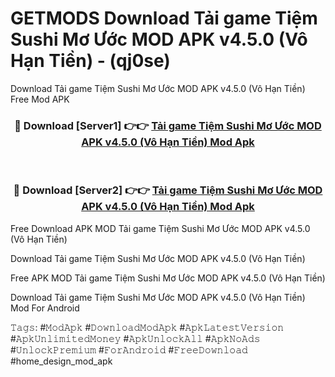 # GETMODS Download Tải game Tiệm Sushi Mơ Ước MOD APK v4.5.0 (Vô Hạn Tiền) - (qj0se)
Download Tải game Tiệm Sushi Mơ Ước MOD APK v4.5.0 (Vô Hạn Tiền) Free Mod APK

<div align="center">
<h3>🔴 Download [Server1] 👉👉 <a href="https://apk-comot.site?title=Tải_game_Tiệm_Sushi_Mơ_Ước_MOD_APK_v4.5.0_(Vô_Hạn_Tiền)">Tải game Tiệm Sushi Mơ Ước MOD APK v4.5.0 (Vô Hạn Tiền) Mod Apk</a></h3><br>

<h3>🔴 Download [Server2] 👉👉 <a href="https://apk-comot.site?title=Tải_game_Tiệm_Sushi_Mơ_Ước_MOD_APK_v4.5.0_(Vô_Hạn_Tiền)">Tải game Tiệm Sushi Mơ Ước MOD APK v4.5.0 (Vô Hạn Tiền) Mod Apk</a></h3>
</div>


Free Download APK MOD Tải game Tiệm Sushi Mơ Ước MOD APK v4.5.0 (Vô Hạn Tiền)

Download Tải game Tiệm Sushi Mơ Ước MOD APK v4.5.0 (Vô Hạn Tiền) 

Free APK MOD Tải game Tiệm Sushi Mơ Ước MOD APK v4.5.0 (Vô Hạn Tiền) 

Download Tải game Tiệm Sushi Mơ Ước MOD APK v4.5.0 (Vô Hạn Tiền) Mod For Android

𝚃𝚊𝚐𝚜: #𝙼𝚘𝚍𝙰𝚙𝚔 #𝙳𝚘𝚠𝚗𝚕𝚘𝚊𝚍𝙼𝚘𝚍𝙰𝚙𝚔 #𝙰𝚙𝚔𝙻𝚊𝚝𝚎𝚜𝚝𝚅𝚎𝚛𝚜𝚒𝚘𝚗 #𝙰𝚙𝚔𝚄𝚗𝚕𝚒𝚖𝚒𝚝𝚎𝚍𝙼𝚘𝚗𝚎𝚢 #𝙰𝚙𝚔𝚄𝚗𝚕𝚘𝚌𝚔𝙰𝚕𝚕 #𝙰𝚙𝚔𝙽𝚘𝙰𝚍𝚜 #𝚄𝚗𝚕𝚘𝚌𝚔𝙿𝚛𝚎𝚖𝚒𝚞𝚖 #𝙵𝚘𝚛𝙰𝚗𝚍𝚛𝚘𝚒𝚍 #𝙵𝚛𝚎𝚎𝙳𝚘𝚠𝚗𝚕𝚘𝚊𝚍 #home_design_mod_apk